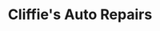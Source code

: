 ---
title: "Cliffie's Auto Repairs"
url: /east-london/cliffies-auto-repairs/
shop: Autowerkstatt
---
